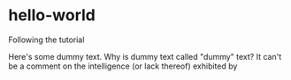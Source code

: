 # hello-world
Following the tutorial

Here's some dummy text. Why is dummy text called "dummy" text? It can't be a comment on the intelligence (or lack thereof) exhibited by 
